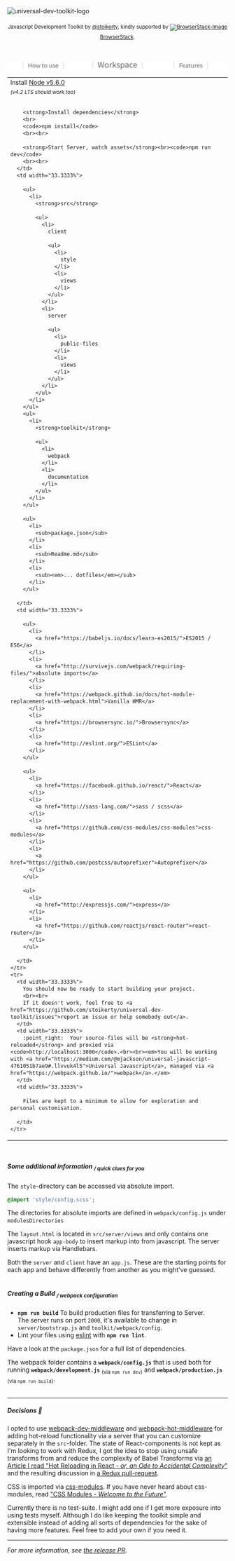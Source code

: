 <img src="https://raw.githubusercontent.com/stoikerty/universal-dev-toolkit/features/improve-documentation/toolkit/documentation/logo.jpg" alt="universal-dev-toolkit-logo">
<p align="center"><sub>Javascript Development Toolkit by <a href="https://twitter.com/stoikerty">@stoikerty</a>, kindly supported by <a href="https://raw.githubusercontent.com/stoikerty/universal-dev-toolkit/master/browserstack-logo.png"><img src="https://raw.githubusercontent.com/stoikerty/universal-dev-toolkit/master/browserstack-logo.png" alt="BrowserStack-Image"></a> <a href="https://www.browserstack.com">BrowserStack</a>.</sub></p>

<br><br>
<img src="/toolkit/documentation/top-headers.jpg" alt="universal-dev-toolkit-logo">
<br>

<table>
  <tbody>
    <tr>
      <td width="33.3333%">
        Install <a href="https://nodejs.org/">Node v5.6.0</a>
        <br>
        <sub><em>(v4.2 LTS should work too)</em></sub>
        <br><br>

        <strong>Install dependencies</strong>
        <br>
        <code>npm install</code>
        <br><br>

        <strong>Start Server, watch assets</strong><br><code>npm run dev</code>
        <br><br>
      </td>
      <td width="33.3333%">

        <ul>
          <li>
            <strong>src</strong>

            <ul>
              <li>
                client

                <ul>
                  <li>
                    style
                  </li>
                  <li>
                    views
                  </li>
                </ul>
              </li>
              <li>
                server

                <ul>
                  <li>
                    public-files
                  </li>
                  <li>
                    views
                  </li>
                </ul>
              </li>
            </ul>
          </li>
        </ul>
        <ul>
          <li>
            <strong>toolkit</strong>

            <ul>
              <li>
                webpack
              </li>
              <li>
                documentation
              </li>
            </ul>
          </li>
        </ul>

        <ul>
          <li>
            <sub>package.json</sub>
          </li>
          <li>
            <sub>Readme.md</sub>
          </li>
          <li>
            <sub><em>... dotfiles</em></sub>
          </li>
        </ul>

      </td>
      <td width="33.3333%">

        <ul>
          <li>
            <a href="https://babeljs.io/docs/learn-es2015/">ES2015 / ES6</a>
          </li>
          <li>
            <a href="http://survivejs.com/webpack/requiring-files/">absolute imports</a>
          </li>
          <li>
            <a href="https://webpack.github.io/docs/hot-module-replacement-with-webpack.html">Vanilla HMR</a>
          </li>
          <li>
            <a href="https://browsersync.io/">Browsersync</a>
          </li>
          <li>
            <a href="http://eslint.org/">ESLint</a>
          </li>
        </ul>

        <ul>
          <li>
            <a href="https://facebook.github.io/react/">React</a>
          </li>
          <li>
            <a href="http://sass-lang.com/">sass / scss</a>
          </li>
          <li>
            <a href="https://github.com/css-modules/css-modules">css-modules</a>
          </li>
          <li>
            <a href="https://github.com/postcss/autoprefixer">Autoprefixer</a>
          </li>
        </ul>

        <ul>
          <li>
            <a href="http://expressjs.com/">express</a>
          </li>
          <li>
            <a href="https://github.com/reactjs/react-router">react-router</a>
          </li>
        </ul>

      </td>
    </tr>
    <tr>
      <td width="33.3333%">
        You should now be ready to start building your project.
        <br><br>
        If it doesn't work, feel free to <a href="https://github.com/stoikerty/universal-dev-toolkit/issues">report an issue or help somebody out</a>.
      </td>
      <td width="33.3333%">
        :point_right:  Your source-files will be <strong>hot-reloaded</strong> and proxied via <code>http://localhost:3000</code>.<br><br><em>You will be working with <a href="https://medium.com/@mjackson/universal-javascript-4761051b7ae9#.llvvuk4l5">Universal Javascript</a>, managed via <a href="https://webpack.github.io/">webpack</a>.</em>        
      </td>
      <td width="33.3333%">

        Files are kept to a minimum to allow for exploration and personal customisation.

      </td>
    </tr>
  </tbody>
</table>

<br>

##### Some additional information <sub>/ quick clues for you</sub>

The `style`-directory can be accessed via absolute import.
```scss
@import 'style/config.scss';
```
The directories for absolute imports are defined in `webpack/config.js` under `modulesDirectories`

The `layout.html` is located in `src/server/views` and only contains one javascript hook `app-body` to insert markup into from javascript. The server inserts markup via Handlebars.

Both the `server` and `client` have an `app.js`. These are the starting points for each app and behave differently from another as you might've guessed.
<br><br>

##### Creating a Build <sub>/ webpack configuration</sub>
- **`npm run build`** To build production files for transferring to Server.<br>The server runs on port `2000`, it's available to change in `server/bootstrap.js` and `toolkit/webpack/config`.
- Lint your files using [eslint](http://eslint.org/) with **`npm run lint`**.

Have a look at the `package.json` for a full list of dependencies.

The webpack folder contains a **`webpack/config.js`** that is used both for running **`webpack/development.js`** <sub>(via `npm run dev`)</sub> and **`webpack/production.js`** <sub>(via `npm run build`)</sub>.
<br><br>

---

##### Decisions :foggy:

I opted to use [webpack-dev-middleware](https://github.com/webpack/webpack-dev-middleware) and [webpack-hot-middleware](https://github.com/glenjamin/webpack-hot-middleware) for adding hot-reload functionality via a server that you can customize separately in the `src`-folder. The state of React-components is not kept as I'm looking to work with Redux, I got the idea to stop using unsafe transforms from and reduce the complexity of Babel Transforms via [an Article I read "Hot Reloading in React - *or, an Ode to Accidental Complexity*"](https://medium.com/@dan_abramov/hot-reloading-in-react-1140438583bf#.3mce9tv45) and the resulting discussion in [a Redux pull-request](https://github.com/reactjs/redux/pull/1455).

CSS is imported via [css-modules](https://github.com/css-modules/css-modules). If you have never heard about css-modules, read ["CSS Modules - *Welcome to the Future*"](http://glenmaddern.com/articles/css-modules).

Currently there is no test-suite. I might add one if I get more exposure into using tests myself. Although I do like keeping the toolkit simple and extensible instead of adding all sorts of dependencies for the sake of having more features. Feel free to add your own if you need it.

---

*For more information, see [the release PR](https://github.com/stoikerty/universal-dev-toolkit/pull/1).*
